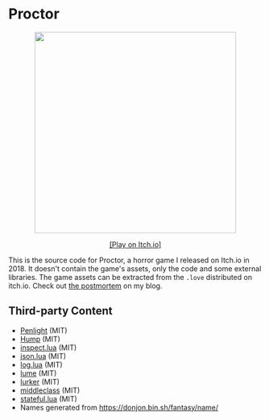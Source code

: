 # Proctor

<p align="center">
  <a href="https://varunramesh.itch.io/proctor"><img width="400px" src="proctor.gif" /></a>
</p>
<p align="center">
  <a href="https://varunramesh.itch.io/proctor">[Play on Itch.io]</a>
</p>

This is the source code for Proctor, a horror game I released on Itch.io in 2018. It doesn't contain the game's assets, only the code and some external libraries. The game assets can be extracted from the `.love` distributed on itch.io. Check out [the postmortem](https://blog.varunramesh.net/posts/proctor-postmortem/) on my blog.

## Third-party Content
- [Penlight](https://github.com/lunarmodules/Penlight) (MIT)
- [Hump](https://github.com/vrld/hump) (MIT)
- [inspect.lua](https://github.com/kikito/inspect.lua) (MIT)
- [json.lua](https://github.com/rxi/json.lua) (MIT)
- [log.lua](https://github.com/rxi/log.lua) (MIT)
- [lume](https://github.com/rxi/lume) (MIT)
- [lurker](https://github.com/rxi/lurker) (MIT)
- [middleclass](https://github.com/kikito/middleclass) (MIT)
- [stateful.lua](https://github.com/kikito/stateful.lua) (MIT)
- Names generated from https://donjon.bin.sh/fantasy/name/
